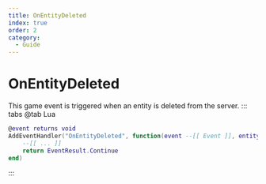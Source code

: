 ```yaml
---
title: OnEntityDeleted
index: true
order: 2
category:
  - Guide
---
```


# OnEntityDeleted
This game event is triggered when an entity is deleted from the server.
::: tabs
@tab Lua
```lua
@event returns void
AddEventHandler("OnEntityDeleted", function(event --[[ Event ]], entityptr --[[ string ]])
    --[[ ... ]]
    return EventResult.Continue
end)
```

:::